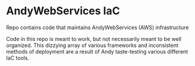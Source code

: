 # AndyWebServices IaC

Repo contains code that maintains AndyWebServices (AWS) infrastructure

Code in this repo is meant to work, but not necessarily meant to be well organized. This dizzying array
of various frameworks and inconsistent methods of deployment are a result of Andy taste-testing various
different IaC tools.
